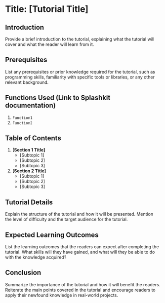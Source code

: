 # Title: [Tutorial Title]

## Introduction

Provide a brief introduction to the tutorial, explaining what the tutorial will cover and what the reader will learn from it.

## Prerequisites

List any prerequisites or prior knowledge required for the tutorial, such as programming skills, familiarity with specific tools or libraries, or any other relevant background.

## Functions Used (Link to Splashkit documentation)

1. `Function1`
1. `Function2`

## Table of Contents

1. **[Section 1 Title]**
   - [Subtopic 1]
   - [Subtopic 2]
   - [Subtopic 3]
1. **[Section 2 Title]**
   - [Subtopic 1]
   - [Subtopic 2]
   - [Subtopic 3]

## Tutorial Details

Explain the structure of the tutorial and how it will be presented. Mention the level of difficulty and the target audience for the tutorial.

## Expected Learning Outcomes

List the learning outcomes that the readers can expect after completing the tutorial. What skills will they have gained, and what will they be able to do with the knowledge acquired?

## Conclusion

Summarize the importance of the tutorial and how it will benefit the readers. Reiterate the main points covered in the tutorial and encourage readers to apply their newfound knowledge in real-world projects.
